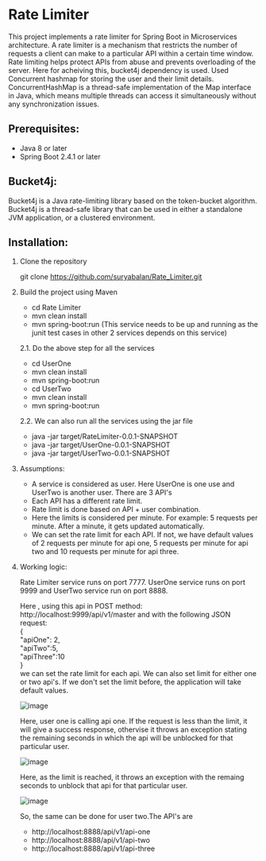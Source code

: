 
# Rate Limiter

This project implements a rate limiter for Spring Boot in Microservices architecture. A rate limiter is a mechanism that restricts the number of requests a client can make to a particular API within a certain time window. Rate limiting helps protect APIs from abuse and prevents overloading of the server. Here for acheiving this, bucket4j dependency is used. Used Concurrent hashmap for storing the user and their limit details. ConcurrentHashMap is a thread-safe implementation of the Map interface in Java, which means multiple threads can access it simultaneously without any synchronization issues.

## Prerequisites:

- Java 8 or later
- Spring Boot 2.4.1 or later

## Bucket4j:

Bucket4j is a Java rate-limiting library based on the token-bucket algorithm. Bucket4j is a thread-safe library that can be used in either a standalone JVM application, or a clustered environment. 

## Installation:

 1. Clone the repository <br />
 
     git clone https://github.com/suryabalan/Rate_Limiter.git <br />
   
2. Build the project using Maven <br />

     - cd Rate Limiter <br />
     - mvn clean install <br />
     - mvn spring-boot:run (This service needs to be up and running as the junit test cases in other 2 services depends on this service)
     
   2.1. Do the above step for all the services <br />
     
     - cd UserOne
     - mvn clean install
     - mvn spring-boot:run
     - cd UserTwo
     - mvn clean install
     - mvn spring-boot:run
  
   2.2. We can also run all the services using the jar file
     
      - java -jar target/RateLimiter-0.0.1-SNAPSHOT
      - java -jar target/UserOne-0.0.1-SNAPSHOT
      - java -jar target/UserTwo-0.0.1-SNAPSHOT
      
3. Assumptions:
   
   - A service is considered as user. Here UserOne is one use and UserTwo is another user. There are 3 API's
   - Each API has a different rate limit.
   - Rate limit is done based on API + user combination.
   - Here the limits is considered per minute. For example: 5 requests per minute. After a minute, it gets updated automatically.
   - We can set the rate limit for each API. If not, we have default values of 2 requests per minute for api one, 5 requests per minute for api two and 
     10 requests per minute for api three.

4. Working logic:

   Rate Limiter service runs on port 7777. UserOne service runs on port 9999 and UserTwo service run on port 8888.
  
   Here , using this api in POST method: http://localhost:9999/api/v1/master and with the following JSON request: <br />
   { <br />
    "apiOne": 2, <br />
    "apiTwo":5,  <br />
    "apiThree":10 <br />
   } <br />
   we can set the rate limit for each api. We can also set limit for either one or two api's. If we don't set the limit before, the application will take default
   values.
  
   ![image](https://user-images.githubusercontent.com/44115585/222969316-34c27093-9c5a-4599-8eec-5d6d3a8925ed.png)
   
   Here, user one is calling api one. If the request is less than the limit, it will give a success response, othervise it throws an exception stating the remaining
   seconds in which the api will be unblocked for that particular user.
  
   ![image](https://user-images.githubusercontent.com/44115585/222969621-65753f00-5b58-4cf6-a0d7-08563a318cdf.png)

   Here, as the limit is reached, it throws an exception with the remaing seconds to unblock that api for that particular user.

   ![image](https://user-images.githubusercontent.com/44115585/222969645-be5f648d-bf41-4b3f-83d2-0b0dfcd63612.png)
  
  
   So, the same can be done for user two.The API's are 
   
   - http://localhost:8888/api/v1/api-one
   - http://localhost:8888/api/v1/api-two
   - http://localhost:8888/api/v1/api-three
  
  
 

  




